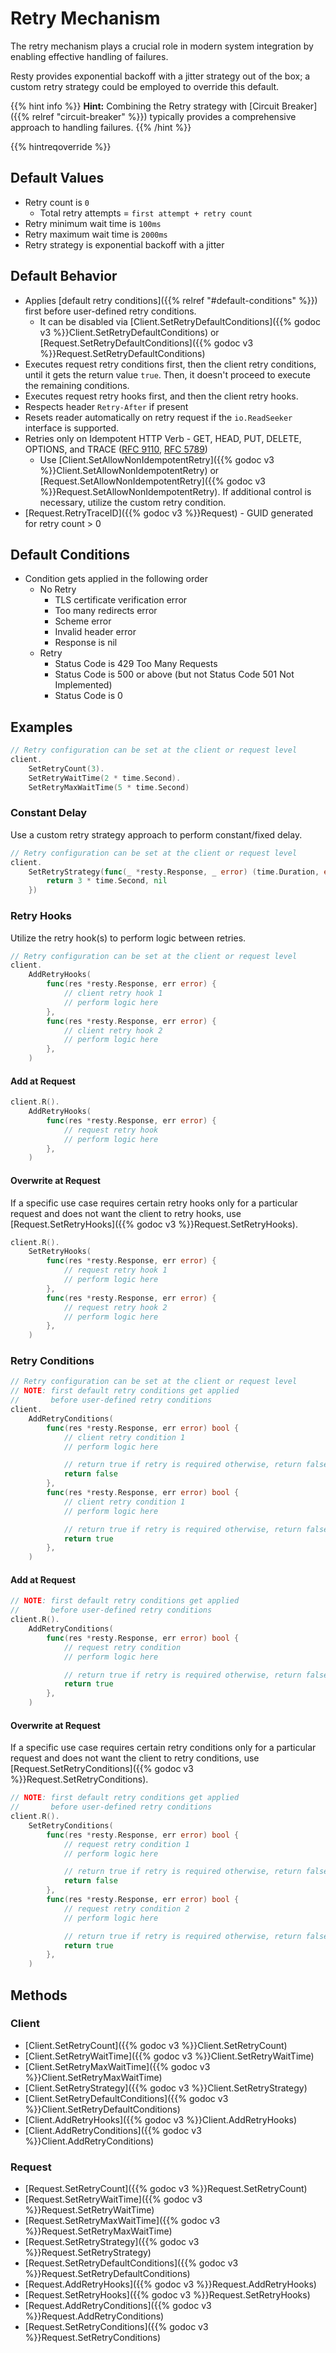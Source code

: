 
# Retry Mechanism

The retry mechanism plays a crucial role in modern system integration by enabling effective handling of failures.

Resty provides exponential backoff with a jitter strategy out of the box; a custom retry strategy could be employed to override this default.

{{% hint info %}}
**Hint:** Combining the Retry strategy with [Circuit Breaker]({{% relref "circuit-breaker" %}}) typically provides a comprehensive approach to handling failures.
{{% /hint %}}

{{% hintreqoverride %}}

## Default Values

* Retry count is `0`
    * Total retry attempts = `first attempt + retry count`
* Retry minimum wait time is `100ms`
* Retry maximum wait time is `2000ms`
* Retry strategy is exponential backoff with a jitter


## Default Behavior

* Applies [default retry conditions]({{% relref "#default-conditions" %}}) first before user-defined retry conditions.
    * It can be disabled via [Client.SetRetryDefaultConditions]({{% godoc v3 %}}Client.SetRetryDefaultConditions) or [Request.SetRetryDefaultConditions]({{% godoc v3 %}}Request.SetRetryDefaultConditions)
* Executes request retry conditions first, then the client retry conditions, until it gets the return value `true`. Then, it doesn't proceed to execute the remaining conditions.
* Executes request retry hooks first, and then the client retry hooks.
* Respects header `Retry-After` if present
* Resets reader automatically on retry request if the `io.ReadSeeker` interface is supported.
* Retries only on Idempotent HTTP Verb - GET, HEAD, PUT, DELETE, OPTIONS, and TRACE ([RFC 9110](https://datatracker.ietf.org/doc/html/rfc9110.html#name-method-registration), [RFC 5789](https://datatracker.ietf.org/doc/html/rfc5789.html))
    * Use [Client.SetAllowNonIdempotentRetry]({{% godoc v3 %}}Client.SetAllowNonIdempotentRetry) or [Request.SetAllowNonIdempotentRetry]({{% godoc v3 %}}Request.SetAllowNonIdempotentRetry). If additional control is necessary, utilize the custom retry condition.
* [Request.RetryTraceID]({{% godoc v3 %}}Request) - GUID generated for retry count > 0


## Default Conditions

* Condition gets applied in the following order
    * No Retry
        * TLS certificate verification error
        * Too many redirects error
        * Scheme error
        * Invalid header error
        * Response is nil
    * Retry
        * Status Code is 429 Too Many Requests
        * Status Code is 500 or above (but not Status Code 501 Not Implemented)
        * Status Code is 0


## Examples

```go
// Retry configuration can be set at the client or request level
client.
    SetRetryCount(3).
    SetRetryWaitTime(2 * time.Second).
    SetRetryMaxWaitTime(5 * time.Second)
```

### Constant Delay

Use a custom retry strategy approach to perform constant/fixed delay.

```go
// Retry configuration can be set at the client or request level
client.
    SetRetryStrategy(func(_ *resty.Response, _ error) (time.Duration, error) {
        return 3 * time.Second, nil
    })
```

### Retry Hooks

Utilize the retry hook(s) to perform logic between retries.

```go
// Retry configuration can be set at the client or request level
client.
    AddRetryHooks(
        func(res *resty.Response, err error) {
            // client retry hook 1
            // perform logic here
        },
        func(res *resty.Response, err error) {
            // client retry hook 2
            // perform logic here
        },
    )
```

#### Add at Request

```go
client.R().
    AddRetryHooks(
        func(res *resty.Response, err error) {
            // request retry hook
            // perform logic here
        },
    )
```

#### Overwrite at Request

If a specific use case requires certain retry hooks only for a particular request and does not want the client to retry hooks, use [Request.SetRetryHooks]({{% godoc v3 %}}Request.SetRetryHooks).

```go
client.R().
    SetRetryHooks(
        func(res *resty.Response, err error) {
            // request retry hook 1
            // perform logic here
        },
        func(res *resty.Response, err error) {
            // request retry hook 2
            // perform logic here
        },
    )
```

### Retry Conditions

```go
// Retry configuration can be set at the client or request level
// NOTE: first default retry conditions get applied
//       before user-defined retry conditions
client.
    AddRetryConditions(
        func(res *resty.Response, err error) bool {
            // client retry condition 1
            // perform logic here

            // return true if retry is required otherwise, return false
            return false
        },
        func(res *resty.Response, err error) bool {
            // client retry condition 1
            // perform logic here

            // return true if retry is required otherwise, return false
            return true
        },
    )
```

#### Add at Request

```go
// NOTE: first default retry conditions get applied
//       before user-defined retry conditions
client.R().
    AddRetryConditions(
        func(res *resty.Response, err error) bool {
            // request retry condition
            // perform logic here

            // return true if retry is required otherwise, return false
            return true
        },
    )
```

#### Overwrite at Request

If a specific use case requires certain retry conditions only for a particular request and does not want the client to retry conditions, use [Request.SetRetryConditions]({{% godoc v3 %}}Request.SetRetryConditions).

```go
// NOTE: first default retry conditions get applied
//       before user-defined retry conditions
client.R().
    SetRetryConditions(
        func(res *resty.Response, err error) bool {
            // request retry condition 1
            // perform logic here

            // return true if retry is required otherwise, return false
            return false
        },
        func(res *resty.Response, err error) bool {
            // request retry condition 2
            // perform logic here

            // return true if retry is required otherwise, return false
            return true
        },
    )
```

## Methods

### Client

* [Client.SetRetryCount]({{% godoc v3 %}}Client.SetRetryCount)
* [Client.SetRetryWaitTime]({{% godoc v3 %}}Client.SetRetryWaitTime)
* [Client.SetRetryMaxWaitTime]({{% godoc v3 %}}Client.SetRetryMaxWaitTime)
* [Client.SetRetryStrategy]({{% godoc v3 %}}Client.SetRetryStrategy)
* [Client.SetRetryDefaultConditions]({{% godoc v3 %}}Client.SetRetryDefaultConditions)
* [Client.AddRetryHooks]({{% godoc v3 %}}Client.AddRetryHooks)
* [Client.AddRetryConditions]({{% godoc v3 %}}Client.AddRetryConditions)


### Request

* [Request.SetRetryCount]({{% godoc v3 %}}Request.SetRetryCount)
* [Request.SetRetryWaitTime]({{% godoc v3 %}}Request.SetRetryWaitTime)
* [Request.SetRetryMaxWaitTime]({{% godoc v3 %}}Request.SetRetryMaxWaitTime)
* [Request.SetRetryStrategy]({{% godoc v3 %}}Request.SetRetryStrategy)
* [Request.SetRetryDefaultConditions]({{% godoc v3 %}}Request.SetRetryDefaultConditions)
* [Request.AddRetryHooks]({{% godoc v3 %}}Request.AddRetryHooks)
* [Request.SetRetryHooks]({{% godoc v3 %}}Request.SetRetryHooks)
* [Request.AddRetryConditions]({{% godoc v3 %}}Request.AddRetryConditions)
* [Request.SetRetryConditions]({{% godoc v3 %}}Request.SetRetryConditions)
